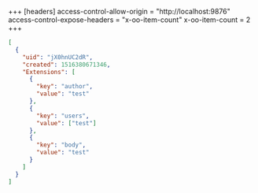 +++
[headers]
access-control-allow-origin = "http://localhost:9876"
access-control-expose-headers = "x-oo-item-count"
x-oo-item-count = 2
+++

```json
[
  {
    "uid": "jX0hnUC2dR",
    "created": 1516380671346,
    "Extensions": [
      {
        "key": "author",
        "value": "test"
      },
      {
        "key": "users",
        "value": ["test"]
      },
      {
        "key": "body",
        "value": "test"
      }
    ]
  }
]
```
